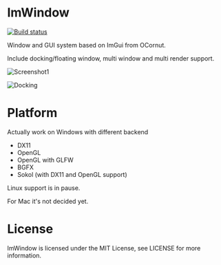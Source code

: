 # ImWindow

[![Build status](https://ci.appveyor.com/api/projects/status/k72i9fqi4px68oxl?svg=true)](https://ci.appveyor.com/project/thennequin/imwindow)

Window and GUI system based on ImGui from OCornut.

Include docking/floating window, multi window and multi render support.

![Screenshot1](https://raw.githubusercontent.com/wiki/thennequin/ImWindow/images/Screen1.png)

![Docking](https://raw.githubusercontent.com/wiki/thennequin/ImWindow/images/Docking.gif)

# Platform
Actually work on Windows with different backend
  * DX11
  * OpenGL
  * OpenGL with GLFW
  * BGFX
  * Sokol (with DX11 and OpenGL support)
  
Linux support is in pause.

For Mac it's not decided yet.

# License
ImWindow is licensed under the MIT License, see LICENSE for more information.

